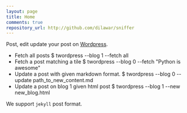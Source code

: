```yaml
---
layout: page
title: Home
comments: true
repository_url: http://github.com/dilawar/sniffer
---
```


Post, edit update your post on [Wordpress](http://wordpress.org).

- Fetch all posts
    $ twordpress --blog 1 --fetch all
- Fetch a post matching a tile
    $ twordpress --blog 0 --fetch "Python is awesome"
- Update a post with given markdown format.
    $ twordpress --blog 0 --update path_to_new_content.md
- Update a post on blog 1 given html post
    $ twordpress --blog 1 --new new_blog.html

We support `jekyll` post format.

